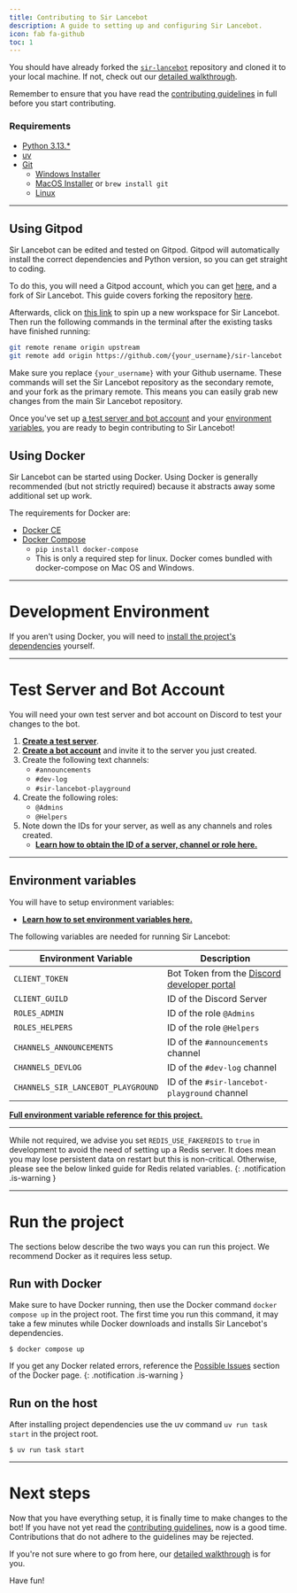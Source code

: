 ```yaml
---
title: Contributing to Sir Lancebot
description: A guide to setting up and configuring Sir Lancebot.
icon: fab fa-github
toc: 1
---
```


You should have already forked the [`sir-lancebot`](https://github.com/python-discord/sir-lancebot) repository and cloned it to your local machine. If not, check out our [detailed walkthrough](../#1-fork-and-clone-the-repo).

Remember to ensure that you have read the [contributing guidelines](../contributing-guidelines) in full before you start contributing.

### Requirements
- [Python 3.13.*](https://www.python.org/downloads/)
- [uv](https://github.com/astral-sh/uv#installation)
- [Git](https://git-scm.com/downloads)
    - [Windows Installer](https://git-scm.com/download/win)
    - [MacOS Installer](https://git-scm.com/download/mac) or `brew install git`
    - [Linux](https://git-scm.com/download/linux)

---

## Using Gitpod
Sir Lancebot can be edited and tested on Gitpod. Gitpod will automatically install the correct dependencies and Python version, so you can get straight to coding.

To do this, you will need a Gitpod account, which you can get [here](https://www.gitpod.io/#get-started), and a fork of Sir Lancebot. This guide covers forking the repository [here](../forking-repository).

Afterwards, click on [this link](https://gitpod.io/#/github.com/python-discord/sir-lancebot) to spin up a new workspace for Sir Lancebot. Then run the following commands in the terminal after the existing tasks have finished running:
```sh
git remote rename origin upstream
git remote add origin https://github.com/{your_username}/sir-lancebot
```
Make sure you replace `{your_username}` with your Github username. These commands will set the Sir Lancebot repository as the secondary remote, and your fork as the primary remote. This means you can easily grab new changes from the main Sir Lancebot repository.

Once you've set up [a test server and bot account](#test-server-and-bot-account) and your [environment variables](#environment-variables), you are ready to begin contributing to Sir Lancebot!

## Using Docker
Sir Lancebot can be started using Docker. Using Docker is generally recommended (but not strictly required) because it abstracts away some additional set up work.

The requirements for Docker are:

* [Docker CE](https://docs.docker.com/install/)
* [Docker Compose](https://docs.docker.com/compose/install/)
    * `pip install docker-compose`
    * This is only a required step for linux. Docker comes bundled with docker-compose on Mac OS and Windows.

---
# Development Environment
If you aren't using Docker, you will need to [install the project's dependencies](../installing-project-dependencies) yourself.

---
# Test Server and Bot Account

You will need your own test server and bot account on Discord to test your changes to the bot.

1. [**Create a test server**](../setting-test-server-and-bot-account#setting-up-a-test-server).
2. [**Create a bot account**](../setting-test-server-and-bot-account#setting-up-a-bot-account) and invite it to the server you just created.
3. Create the following text channels:
    * `#announcements`
    * `#dev-log`
    * `#sir-lancebot-playground`
4. Create the following roles:
    * `@Admins`
    * `@Helpers`
5. Note down the IDs for your server, as well as any channels and roles created.
    * [**Learn how to obtain the ID of a server, channel or role here.**](../setting-test-server-and-bot-account#obtain-the-ids)

---

## Environment variables
You will have to setup environment variables:

* [**Learn how to set environment variables here.**](../configure-environment-variables)

The following variables are needed for running Sir Lancebot:

| Environment Variable               | Description                                                                                |
|------------------------------------|--------------------------------------------------------------------------------------------|
| `CLIENT_TOKEN`                     | Bot Token from the [Discord developer portal](https://discord.com/developers/applications) |
| `CLIENT_GUILD`                     | ID of the Discord Server                                                                   |
| `ROLES_ADMIN`                      | ID of the role `@Admins`                                                                   |
| `ROLES_HELPERS`                    | ID of the role `@Helpers`                                                                  |
| `CHANNELS_ANNOUNCEMENTS`           | ID of the `#announcements` channel                                                         |
| `CHANNELS_DEVLOG`                  | ID of the `#dev-log` channel                                                               |
| `CHANNELS_SIR_LANCEBOT_PLAYGROUND` | ID of the `#sir-lancebot-playground` channel                                               |

[**Full environment variable reference for this project.**](../sir-lancebot/env-var-reference)

---

While not required, we advise you set `REDIS_USE_FAKEREDIS` to `true` in development to avoid the need of setting up a Redis server.
It does mean you may lose persistent data on restart but this is non-critical.
Otherwise, please see the below linked guide for Redis related variables.
{: .notification .is-warning }

---
# Run the project
The sections below describe the two ways you can run this project. We recommend Docker as it requires less setup.

## Run with Docker
Make sure to have Docker running, then use the Docker command `docker compose up` in the project root.
The first time you run this command, it may take a few minutes while Docker downloads and installs Sir Lancebot's dependencies.

```shell
$ docker compose up
```

If you get any Docker related errors, reference the [Possible Issues](../docker#possible-issues) section of the Docker page.
{: .notification .is-warning }

## Run on the host
After installing project dependencies use the uv command `uv run task start` in the project root.

```shell
$ uv run task start
```
---

# Next steps
Now that you have everything setup, it is finally time to make changes to the bot! If you have not yet read the [contributing guidelines](../contributing-guidelines.md), now is a good time. Contributions that do not adhere to the guidelines may be rejected.

If you're not sure where to go from here, our [detailed walkthrough](../#2-set-up-the-project) is for you.

Have fun!

